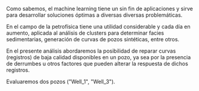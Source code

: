 Como sabemos, el machine learning tiene un sin fin de aplicaciones y sirve para desarrollar soluciones óptimas a diversas diversas problemáticas.

En el campo de la petrofísica tiene una utilidad considerable y cada día en aumento, aplicada al análisis de clusters para determinar facies sedimentarias, generación de curvas de pozos sintéticas, entre otros.

En el presente análisis abordaremos la posibilidad de reparar curvas (registros) de baja calidad disponibles en un pozo, ya sea por la presencia de derrumbes u otros factores que pueden alterar la respuesta de dichos registros.

Evaluaremos dos pozos ("Well_1", "Well_3").
